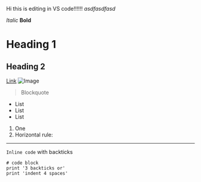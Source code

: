 Hi this is editing in VS code!!!!!!
*asdfasdfasd*

*Italic* **Bold**
# Heading 1
## Heading 2
[Link](https://letterboxd.com/artofmilk/)
![Image](https://loudpig-18c5f.kxcdn.com/wp-content/uploads/2020/07/GN52302lg.jpg)
> Blockquote 
* List
* List
* List
1. One
2. Horizontal rule:

---
`Inline code` with backticks
```
# code block
print '3 backticks or'
print 'indent 4 spaces'
```
